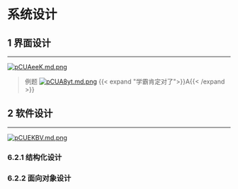 # 系统设计

## 1 界面设计

---

[![pCUAeeK.md.png](https://s1.ax1x.com/2023/06/26/pCUAeeK.md.png)](https://imgse.com/i/pCUAeeK)

>例题
[![pCUA8yt.md.png](https://s1.ax1x.com/2023/06/26/pCUA8yt.md.png)](https://imgse.com/i/pCUA8yt)
{{< expand "学霸肯定对了">}}A{{< /expand >}}

## 2 软件设计

---

[![pCUEKBV.md.png](https://s1.ax1x.com/2023/06/26/pCUEKBV.md.png)](https://imgse.com/i/pCUEKBV)

### 6.2.1 结构化设计

### 6.2.2 面向对象设计
